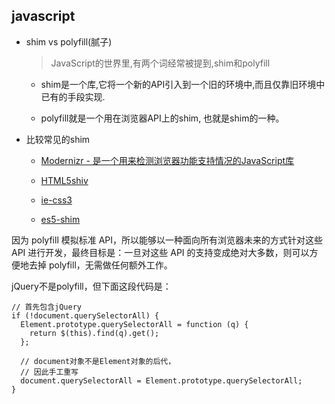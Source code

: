 ## javascript

* shim vs polyfill(腻子)

    > JavaScript的世界里,有两个词经常被提到,shim和polyfill

    - shim是一个库,它将一个新的API引入到一个旧的环境中,而且仅靠旧环境中已有的手段实现.

    - polyfill就是一个用在浏览器API上的shim, 也就是shim的一种。

* 比较常见的shim

    - [Modernizr - 是一个用来检测浏览器功能支持情况的JavaScript库](https://github.com/Modernizr/Modernizr/wiki/HTML5-Cross-Browser-Polyfills)

    - [HTML5shiv](https://github.com/aFarkas/html5shiv)

    - [ie-css3](../css3/ie-css3.htc)

    - [es5-shim](https://github.com/es-shims/es5-shim)


因为 polyfill 模拟标准 API，所以能够以一种面向所有浏览器未来的方式针对这些 API 进行开发，最终目标是：一旦对这些 API 的支持变成绝对大多数，则可以方便地去掉 polyfill，无需做任何额外工作。


jQuery不是polyfill，但下面这段代码是：

```
// 首先包含jQuery
if (!document.querySelectorAll) {
  Element.prototype.querySelectorAll = function (q) {
    return $(this).find(q).get();
  };

  // document对象不是Element对象的后代，
  // 因此手工重写
  document.querySelectorAll = Element.prototype.querySelectorAll;
}
```
